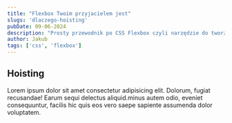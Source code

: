 ```yaml
---
title: "Flexbox Twoim przyjacielem jest"
slugs: 'dlaczego-hoisting'
pubDate: 09-06-2024
description: "Prosty przewodnik po CSS Flexbox czyli narzędzie do tworzenia elastycznych i responsywnych układów."
author: Jakub
tags: ['css', 'flexbox']
---
```



## Hoisting

Lorem ipsum dolor sit amet consectetur adipisicing elit. Dolorum, fugiat recusandae! Earum sequi delectus aliquid.minus autem odio, eveniet consequuntur, facilis hic quis eos vero saepe sapiente assumenda dolor voluptatem.
